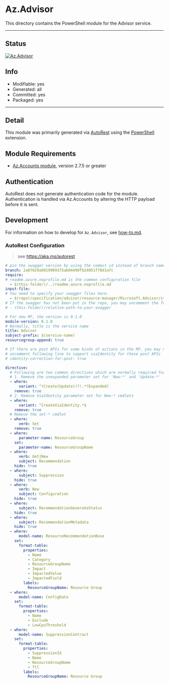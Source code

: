 <!-- region Generated -->
# Az.Advisor
This directory contains the PowerShell module for the Advisor service.

---
## Status
[![Az.Advisor](https://img.shields.io/powershellgallery/v/Az.Advisor.svg?style=flat-square&label=Az.Advisor "Az.Advisor")](https://www.powershellgallery.com/packages/Az.Advisor/)

## Info
- Modifiable: yes
- Generated: all
- Committed: yes
- Packaged: yes

---
## Detail
This module was primarily generated via [AutoRest](https://github.com/Azure/autorest) using the [PowerShell](https://github.com/Azure/autorest.powershell) extension.

## Module Requirements
- [Az.Accounts module](https://www.powershellgallery.com/packages/Az.Accounts/), version 2.7.5 or greater

## Authentication
AutoRest does not generate authentication code for the module. Authentication is handled via Az.Accounts by altering the HTTP payload before it is sent.

## Development
For information on how to develop for `Az.Advisor`, see [how-to.md](how-to.md).
<!-- endregion -->

### AutoRest Configuration
> see https://aka.ms/autorest

``` yaml
# pin the swagger version by using the commit id instead of branch name
branch: 2a07629a9919989375ab04490fb24051f78d1a7c
require:
# readme.azure.noprofile.md is the common configuration file
  - $(this-folder)/../readme.azure.noprofile.md
input-file:
# You need to specify your swagger files here.
  - $(repo)/specification/advisor/resource-manager/Microsoft.Advisor/stable/2020-01-01/advisor.json
# If the swagger has not been put in the repo, you may uncomment the following line and refer to it locally
# - (this-folder)/relative-path-to-your-swagger 

# For new RP, the version is 0.1.0
module-version: 0.1.0
# Normally, title is the service name
title: Advisor
subject-prefix: $(service-name)
resourcegroup-append: true

# If there are post APIs for some kinds of actions in the RP, you may need to 
# uncomment following line to support viaIdentity for these post APIs
# identity-correction-for-post: true

directive:
  # Following are two common directives which are normally required for all RPs
  # 1. Remove the unexpanded parameter set for 'New-*' and 'Update-*'
  - where:
      variant: ^(Create|Update)(?!.*?Expanded)
    remove: true
  # 2. Remove ViaIdentity parameter set for New-* cmdlets
  - where:
      variant: ^CreateViaIdentity.*$
    remove: true
  # Remove the set-* cmdlet
  - where:
      verb: Set
    remove: true
  - where:
      parameter-name: ResourceGroup
    set:
      parameter-name: ResourceGroupName
  - where:
      verb: Get|New
      subject: Recommendation
    hide: true
  - where:
      subject: Suppression
    hide: true
  - where:
      verb: New
      subject: Configuration
    hide: true
  - where:
      subject: RecommendationGenerateStatus
    hide: true
  - where:
      subject: RecommendationMetadata
    hide: true
  - where:
      model-name: ResourceRecommendationBase
    set:
      format-table:
        properties:
          - Name
          - Category
          - ResourceGroupName
          - Impact
          - ImpactedValue
          - ImpactedField
        labels:
          ResourceGroupName: Resource Group
  - where:
      model-name: ConfigData
    set:
      format-table:
        properties:
          - Name
          - Exclude
          - LowCpuThreshold
  - where:
      model-name: SuppressionContract
    set:
      format-table:
        properties:
          - SuppressionId
          - Name
          - ResourceGroupName
          - Ttl
        labels:
          ResourceGroupName: Resource Group

